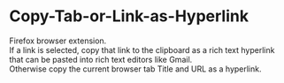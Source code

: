 # Copy-Tab-or-Link-as-Hyperlink
Firefox browser extension.   
If a link is selected, copy that link to the clipboard as a rich text hyperlink that can be pasted into rich text editors like Gmail.   
Otherwise copy the current browser tab Title and URL as a hyperlink.
